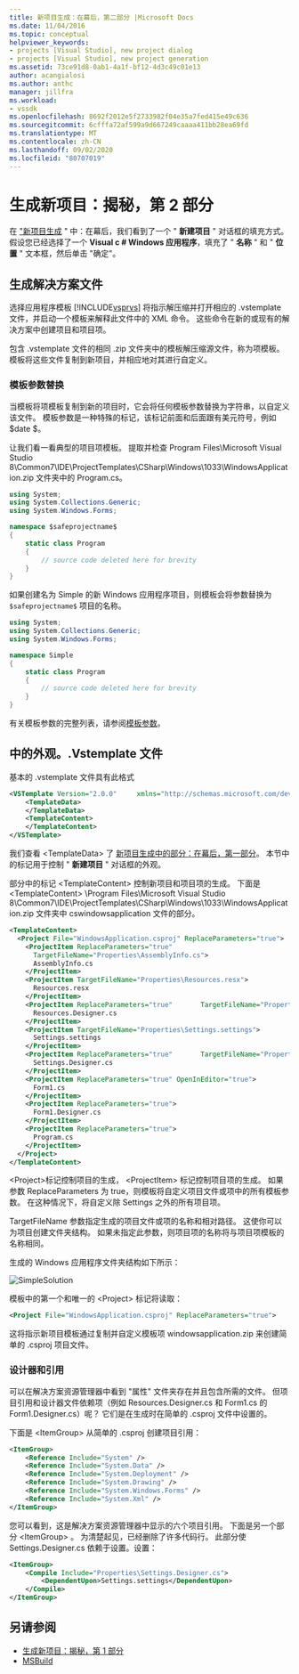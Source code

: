 ```yaml
---
title: 新项目生成：在幕后，第二部分 |Microsoft Docs
ms.date: 11/04/2016
ms.topic: conceptual
helpviewer_keywords:
- projects [Visual Studio], new project dialog
- projects [Visual Studio], new project generation
ms.assetid: 73ce91d8-0ab1-4a1f-bf12-4d3c49c01e13
author: acangialosi
ms.author: anthc
manager: jillfra
ms.workload:
- vssdk
ms.openlocfilehash: 8692f2012e5f2733982f04e35a7fed415e49c636
ms.sourcegitcommit: 6cfffa72af599a9d667249caaaa411bb28ea69fd
ms.translationtype: MT
ms.contentlocale: zh-CN
ms.lasthandoff: 09/02/2020
ms.locfileid: "80707019"
---
```

# <a name="new-project-generation-under-the-hood-part-two"></a>生成新项目：揭秘，第 2 部分

在 ["新项目生成](../../extensibility/internals/new-project-generation-under-the-hood-part-one.md) " 中：在幕后，我们看到了一个 " **新建项目** " 对话框的填充方式。 假设您已经选择了一个 **Visual c # Windows 应用程序**，填充了 " **名称** " 和 " **位置** " 文本框，然后单击 "确定"。

## <a name="generating-the-solution-files"></a>生成解决方案文件
 选择应用程序模板 [!INCLUDE[vsprvs](../../code-quality/includes/vsprvs_md.md)] 将指示解压缩并打开相应的 .vstemplate 文件，并启动一个模板来解释此文件中的 XML 命令。 这些命令在新的或现有的解决方案中创建项目和项目项。

 包含 .vstemplate 文件的相同 .zip 文件夹中的模板解压缩源文件，称为项模板。 模板将这些文件复制到新项目，并相应地对其进行自定义。

### <a name="template-parameter-replacement"></a>模板参数替换
 当模板将项模板复制到新的项目时，它会将任何模板参数替换为字符串，以自定义该文件。 模板参数是一种特殊的标记，该标记前面和后面跟有美元符号，例如 $date $。

 让我们看一看典型的项目项模板。 提取并检查 Program Files\Microsoft Visual Studio 8\Common7\IDE\ProjectTemplates\CSharp\Windows\1033\WindowsApplication.zip 文件夹中的 Program.cs。

```csharp
using System;
using System.Collections.Generic;
using System.Windows.Forms;

namespace $safeprojectname$
{
    static class Program
    {
        // source code deleted here for brevity
    }
}
```

如果创建名为 Simple 的新 Windows 应用程序项目，则模板会将参数替换为 `$safeprojectname$` 项目的名称。

```csharp
using System;
using System.Collections.Generic;
using System.Windows.Forms;

namespace Simple
{
    static class Program
    {
        // source code deleted here for brevity
    }
}
```

 有关模板参数的完整列表，请参阅[模板参数](../../ide/template-parameters.md)。

## <a name="a-look-inside-a-vstemplate-file"></a>中的外观。.Vstemplate 文件
 基本的 .vstemplate 文件具有此格式

```xml
<VSTemplate Version="2.0.0"     xmlns="http://schemas.microsoft.com/developer/vstemplate/2005"     Type="Project">
    <TemplateData>
    </TemplateData>
    <TemplateContent>
    </TemplateContent>
</VSTemplate>
```

 我们查看 \<TemplateData> 了 [新项目生成中的部分：在幕后，第一部分](../../extensibility/internals/new-project-generation-under-the-hood-part-one.md)。 本节中的标记用于控制 " **新建项目** " 对话框的外观。

 部分中的标记 \<TemplateContent> 控制新项目和项目项的生成。 下面是 \<TemplateContent> \Program Files\Microsoft Visual Studio 8\Common7\IDE\ProjectTemplates\CSharp\Windows\1033\WindowsApplication.zip 文件夹中 cswindowsapplication 文件的部分。

```xml
<TemplateContent>
  <Project File="WindowsApplication.csproj" ReplaceParameters="true">
    <ProjectItem ReplaceParameters="true"
      TargetFileName="Properties\AssemblyInfo.cs">
      AssemblyInfo.cs
    </ProjectItem>
    <ProjectItem TargetFileName="Properties\Resources.resx">
      Resources.resx
    </ProjectItem>
    <ProjectItem ReplaceParameters="true"       TargetFileName="Properties\Resources.Designer.cs">
      Resources.Designer.cs
    </ProjectItem>
    <ProjectItem TargetFileName="Properties\Settings.settings">
      Settings.settings
    </ProjectItem>
    <ProjectItem ReplaceParameters="true"       TargetFileName="Properties\Settings.Designer.cs">
      Settings.Designer.cs
    </ProjectItem>
    <ProjectItem ReplaceParameters="true" OpenInEditor="true">
      Form1.cs
    </ProjectItem>
    <ProjectItem ReplaceParameters="true">
      Form1.Designer.cs
    </ProjectItem>
    <ProjectItem ReplaceParameters="true">
      Program.cs
    </ProjectItem>
  </Project>
</TemplateContent>
```

 \<Project>标记控制项目的生成， \<ProjectItem> 标记控制项目项的生成。 如果参数 ReplaceParameters 为 true，则模板将自定义项目文件或项中的所有模板参数。 在这种情况下，将自定义除 Settings 之外的所有项目项。

 TargetFileName 参数指定生成的项目文件或项的名称和相对路径。 这使你可以为项目创建文件夹结构。 如果未指定此参数，则项目项的名称将与项目项模板的名称相同。

 生成的 Windows 应用程序文件夹结构如下所示：

 ![SimpleSolution](../../extensibility/internals/media/simplesolution.png "SimpleSolution")

 模板中的第一个和唯一的 \<Project> 标记将读取：

```xml
<Project File="WindowsApplication.csproj" ReplaceParameters="true">
```

 这将指示新项目模板通过复制并自定义模板项 windowsapplication.zip 来创建简单的 .csproj 项目文件。

### <a name="designers-and-references"></a>设计器和引用
 可以在解决方案资源管理器中看到 "属性" 文件夹存在并且包含所需的文件。 但项目引用和设计器文件依赖项（例如 Resources.Designer.cs 和 Form1.cs 的 Form1.Designer.cs）呢？  它们是在生成时在简单的 .csproj 文件中设置的。

 下面是 \<ItemGroup> 从简单的 .csproj 创建项目引用：

```xml
<ItemGroup>
    <Reference Include="System" />
    <Reference Include="System.Data" />
    <Reference Include="System.Deployment" />
    <Reference Include="System.Drawing" />
    <Reference Include="System.Windows.Forms" />
    <Reference Include="System.Xml" />
</ItemGroup>
```

 您可以看到，这是解决方案资源管理器中显示的六个项目引用。 下面是另一个部分 \<ItemGroup> 。 为清楚起见，已经删除了许多代码行。 此部分使 Settings.Designer.cs 依赖于设置。设置：

```xml
<ItemGroup>
    <Compile Include="Properties\Settings.Designer.cs">
        <DependentUpon>Settings.settings</DependentUpon>
    </Compile>
</ItemGroup>
```

## <a name="see-also"></a>另请参阅

- [生成新项目：揭秘，第 1 部分](../../extensibility/internals/new-project-generation-under-the-hood-part-one.md)
- [MSBuild](../../msbuild/msbuild.md)
